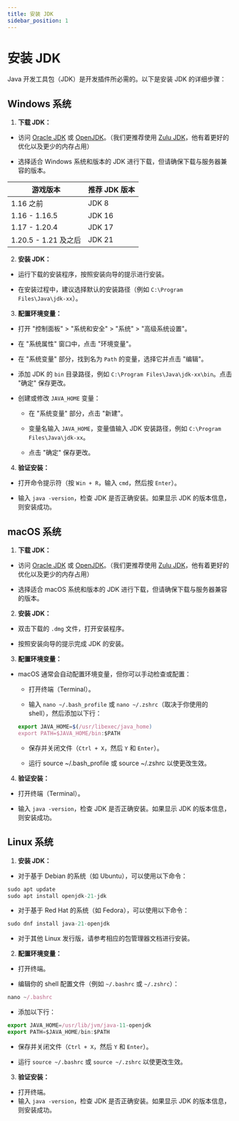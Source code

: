 ```yaml
---
title: 安装 JDK
sidebar_position: 1
---
```


# 安装 JDK

Java 开发工具包（JDK）是开发插件所必需的。以下是安装 JDK 的详细步骤：

## Windows 系统

1. **下载 JDK：**

- 访问 [Oracle JDK](https://www.oracle.com/java/technologies/downloads/) 或 [OpenJDK](https://adoptium.net/zh-CN/temurin/releases/)。（我们更推荐使用 [Zulu JDK](https://www.azul.com/downloads/)，他有着更好的优化以及更少的内存占用）

- 选择适合 Windows 系统和版本的 JDK 进行下载，但请确保下载与服务器兼容的版本。

| 游戏版本 | 推荐 JDK 版本 |
|--|--|
| 1.16 之前 | JDK 8 |
| 1.16 - 1.16.5 | JDK 16 |
| 1.17 - 1.20.4 | JDK 17 |
| 1.20.5 - 1.21 及之后 | JDK 21 |

2. **安装 JDK：**

- 运行下载的安装程序，按照安装向导的提示进行安装。

- 在安装过程中，建议选择默认的安装路径（例如 `C:\Program Files\Java\jdk-xx`）。

3. **配置环境变量：**

- 打开 "控制面板" > "系统和安全" > "系统" > "高级系统设置"。

- 在 "系统属性" 窗口中，点击 "环境变量"。

- 在 "系统变量" 部分，找到名为 `Path` 的变量，选择它并点击 "编辑"。

- 添加 JDK 的 `bin` 目录路径，例如 `C:\Program Files\Java\jdk-xx\bin`。点击 "确定" 保存更改。

- 创建或修改 `JAVA_HOME` 变量：

    - 在 "系统变量" 部分，点击 "新建"。

    - 变量名输入 `JAVA_HOME`，变量值输入 JDK 安装路径，例如 `C:\Program Files\Java\jdk-xx`。

    - 点击 "确定" 保存更改。

4. **验证安装：**

- 打开命令提示符（按 `Win + R`，输入 `cmd`，然后按 `Enter`）。

- 输入 `java -version`，检查 JDK 是否正确安装。如果显示 JDK 的版本信息，则安装成功。

## macOS 系统

1. **下载 JDK：**

- 访问 [Oracle JDK](https://www.oracle.com/java/technologies/downloads/) 或 [OpenJDK](https://adoptium.net/zh-CN/temurin/releases/)。（我们更推荐使用 [Zulu JDK](https://www.azul.com/downloads/)，他有着更好的优化以及更少的内存占用）

- 选择适合 macOS 系统和版本的 JDK 进行下载，但请确保下载与服务器兼容的版本。

2. **安装 JDK：**

- 双击下载的 `.dmg` 文件，打开安装程序。

- 按照安装向导的提示完成 JDK 的安装。

3. **配置环境变量：**

- macOS 通常会自动配置环境变量，但你可以手动检查或配置：

    - 打开终端（Terminal）。

    - 输入 `nano ~/.bash_profile` 或 `nano ~/.zshrc`（取决于你使用的 shell），然后添加以下行：

    ```jsx title="bash"
    export JAVA_HOME=$(/usr/libexec/java_home)
    export PATH=$JAVA_HOME/bin:$PATH
    ```

    - 保存并关闭文件（`Ctrl + X`，然后 `Y` 和 `Enter`）。

    - 运行 source ~/.bash_profile 或 source ~/.zshrc 以使更改生效。

4. **验证安装：**

- 打开终端（Terminal）。

- 输入 `java -version`，检查 JDK 是否正确安装。如果显示 JDK 的版本信息，则安装成功。

## Linux 系统

1. **安装 JDK：**

- 对于基于 Debian 的系统（如 Ubuntu），可以使用以下命令：

```jsx title="bash"
sudo apt update
sudo apt install openjdk-21-jdk
```

- 对于基于 Red Hat 的系统（如 Fedora），可以使用以下命令：

```jsx title="bash"
sudo dnf install java-21-openjdk
```

- 对于其他 Linux 发行版，请参考相应的包管理器文档进行安装。

2. **配置环境变量：**

- 打开终端。

- 编辑你的 shell 配置文件（例如 `~/.bashrc` 或 `~/.zshrc`）：

```jsx title="bash"
nano ~/.bashrc
```

- 添加以下行：
```jsx title="bash"
export JAVA_HOME=/usr/lib/jvm/java-11-openjdk
export PATH=$JAVA_HOME/bin:$PATH
```

- 保存并关闭文件（`Ctrl + X`，然后 `Y` 和 `Enter`）。

- 运行 `source ~/.bashrc` 或 `source ~/.zshrc` 以使更改生效。

3. **验证安装：**

- 打开终端。
- 输入 `java -version`，检查 JDK 是否正确安装。如果显示 JDK 的版本信息，则安装成功。
